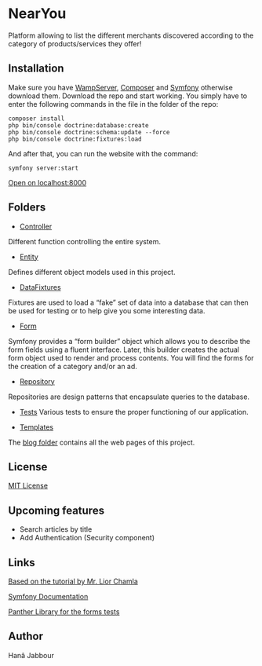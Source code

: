 # NearYou
Platform allowing to list the different merchants discovered according to the category of products/services they offer!


## Installation 

Make sure you have [WampServer](https://www.wampserver.com/en/), [Composer](https://getcomposer.org/) and [Symfony](https://symfony.com/download) otherwise download them.
Download the repo and start working. You simply have to enter the following commands in the file in the folder of the repo:
```
composer install
php bin/console doctrine:database:create
php bin/console doctrine:schema:update --force
php bin/console doctrine:fixtures:load
```
And after that, you can run the website with the command:
```
symfony server:start
```
[Open on localhost:8000](http://localhost:8000/)

## Folders
- [Controller](https://github.com/15087/archiWeb/tree/main/archiLog/src/Controller)

Different function controlling the entire system.

- [Entity](https://github.com/15087/archiWeb/tree/main/archiLog/src/Entity)

Defines different object models used in this project.

- [DataFixtures](https://github.com/15087/archiWeb/tree/main/archiLog/src/DataFixtures)

Fixtures are used to load a “fake” set of data into a database that can then be used for testing or to help give you some interesting data.

- [Form](https://github.com/15087/archiWeb/tree/main/archiLog/src/Form)

Symfony provides a “form builder” object which allows you to describe the form fields using a fluent interface. Later, this builder creates the actual form object used to render and process contents.
You will find the forms for the creation of a category and/or an ad.

- [Repository](https://github.com/15087/archiWeb/tree/main/archiLog/src/Repository)

Repositories are design patterns that encapsulate queries to the database.

- [Tests](https://github.com/15087/archiWeb/tree/main/archiLog/tests)
Various tests to ensure the proper functioning of our application.

- [Templates](https://github.com/15087/archiWeb/tree/main/archiLog/templates)

The [blog folder](https://github.com/15087/archiWeb/tree/main/archiLog/templates/blog) contains all the web pages of this project.

## License 
[MIT License](https://github.com/15087/archiWeb/blob/main/LICENSE)

## Upcoming features

- Search articles by title
- Add Authentication (Security component)

## Links 

[Based on the tutorial by Mr. Lior Chamla](https://www.youtube.com/watch?v=_GjHWa9hQic)

[Symfony Documentation](https://symfony.com/doc/current/index.html)

[Panther Library for the forms tests](https://github.com/symfony/panther)

## Author

Hanâ Jabbour
